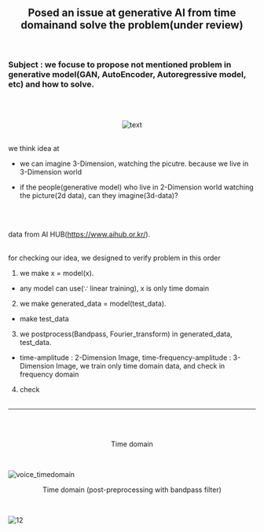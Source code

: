 <p align="center">
 
 <h2 align="center">Posed an issue at generative AI from time domainand solve the problem(under review)</h2>
</p>
<br/>

### Subject : we focuse to propose not mentioned problem in generative model(GAN, AutoEncoder, Autoregressive model, etc) and how to solve.

<br/>
<br/>
<p align="center">



  <img src="https://user-images.githubusercontent.com/81897022/211502477-85377e52-3b0a-45d2-b0f7-a804f39535b8.png" alt="text" width="number" />

<br/>
<br/>

we think idea at


* we can imagine 3-Dimension, watching the picutre. because we live in 3-Dimension world

* if the people(generative model) who live in 2-Dimension world watching the picture(2d data), can they imagine(3d-data)?

<br/><br/>

data from AI HUB(https://www.aihub.or.kr/).
<br/><br/>


for checking our idea, we designed to verify problem in this order


1.  we make x = model(x).
* any model can use(∵ linear training), x is only time domain
2. we make generated_data = model(test_data).
* make test_data
3.  we postprocess(Bandpass, Fourier_transform) in generated_data, test_data.
* time-amplitude : 2-Dimension Image, time-frequency-amplitude : 3-Dimension Image, we train only time domain data, and check in frequency domain
4.  check
<br/><br/>
***
<br/><br/>

<div align="center"> 

Time domain

</div>
<br/>

![voice_timedomain](https://user-images.githubusercontent.com/81897022/211230617-fb9ee75d-636f-43ef-90e8-0a6b75804951.png)

<div align="center"> 

Time domain (post-preprocessing with bandpass filter)

</div>
<br/>

![12](https://user-images.githubusercontent.com/81897022/211232095-92e25bb8-7ab6-4dae-a7fc-c9584c20b4f4.png)


